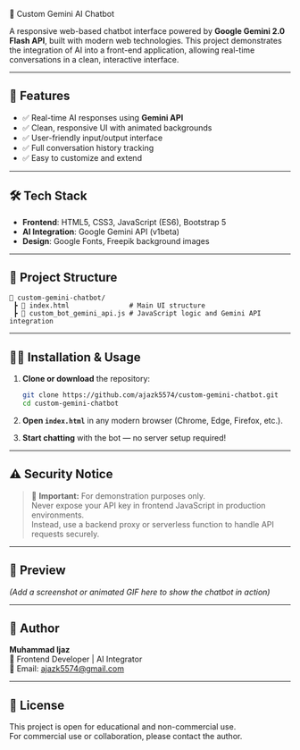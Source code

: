  🤖 Custom Gemini AI Chatbot

A responsive web-based chatbot interface powered by **Google Gemini 2.0 Flash API**, built with modern web technologies. This project demonstrates the integration of AI into a front-end application, allowing real-time conversations in a clean, interactive interface.

---

## 🚀 Features

- ✅ Real-time AI responses using **Gemini API**  
- ✅ Clean, responsive UI with animated backgrounds  
- ✅ User-friendly input/output interface  
- ✅ Full conversation history tracking  
- ✅ Easy to customize and extend  

---

## 🛠️ Tech Stack

- **Frontend**: HTML5, CSS3, JavaScript (ES6), Bootstrap 5  
- **AI Integration**: Google Gemini API (v1beta)  
- **Design**: Google Fonts, Freepik background images  

---

## 📂 Project Structure

```
📁 custom-gemini-chatbot/
 ┣ 📄 index.html               # Main UI structure
 ┣ 📄 custom_bot_gemini_api.js # JavaScript logic and Gemini API integration
```

---

## 🧑‍💻 Installation & Usage

1. **Clone or download** the repository:

   ```bash
   git clone https://github.com/ajazk5574/custom-gemini-chatbot.git
   cd custom-gemini-chatbot
   ```

2. **Open `index.html`** in any modern browser (Chrome, Edge, Firefox, etc.).

3. **Start chatting** with the bot — no server setup required!

---

## ⚠️ Security Notice

> 🔐 **Important:** For demonstration purposes only.  
> Never expose your API key in frontend JavaScript in production environments.  
> Instead, use a backend proxy or serverless function to handle API requests securely.

---

## 📸 Preview

*(Add a screenshot or animated GIF here to show the chatbot in action)*

---

## 🙋 Author

**Muhammad Ijaz**  
💼 Frontend Developer | AI Integrator  
📧 Email: [ajazk5574@gmail.com](mailto:ajazk5574@gmail.com)  

---

## 📄 License

This project is open for educational and non-commercial use.  
For commercial use or collaboration, please contact the author.
